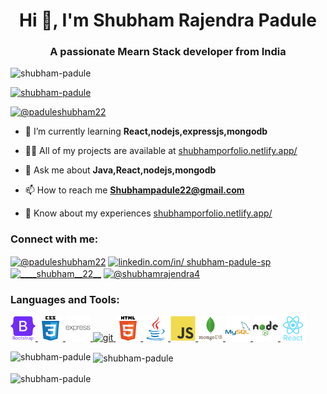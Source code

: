 <h1 align="center">Hi 👋, I'm Shubham Rajendra Padule</h1>
<h3 align="center">A passionate Mearn Stack developer from India</h3>

<p align="left"> <img src="https://komarev.com/ghpvc/?username=shubham-padule&label=Profile%20views&color=0e75b6&style=flat" alt="shubham-padule" /> </p>

<p align="left"> <a href="https://github.com/ryo-ma/github-profile-trophy"><img src="https://github-profile-trophy.vercel.app/?username=shubham-padule" alt="shubham-padule" /></a> </p>

<p align="left"> <a href="https://twitter.com/@paduleshubham22" target="blank"><img src="https://img.shields.io/twitter/follow/@paduleshubham22?logo=twitter&style=for-the-badge" alt="@paduleshubham22" /></a> </p>

- 🌱 I’m currently learning **React,nodejs,expressjs,mongodb**

- 👨‍💻 All of my projects are available at [shubhamporfolio.netlify.app/](shubhamporfolio.netlify.app/)

- 💬 Ask me about **Java,React,nodejs,mongodb**

- 📫 How to reach me **Shubhampadule22@gmail.com**

- 📄 Know about my experiences [shubhamporfolio.netlify.app/](shubhamporfolio.netlify.app/)

<h3 align="left">Connect with me:</h3>
<p align="left">
<a href="https://twitter.com/@paduleshubham22" target="blank"><img align="center" src="https://raw.githubusercontent.com/rahuldkjain/github-profile-readme-generator/master/src/images/icons/Social/twitter.svg" alt="@paduleshubham22" height="30" width="40" /></a>
<a href="https://linkedin.com/in/linkedin.com/in/ shubham-padule-sp" target="blank"><img align="center" src="https://raw.githubusercontent.com/rahuldkjain/github-profile-readme-generator/master/src/images/icons/Social/linked-in-alt.svg" alt="linkedin.com/in/ shubham-padule-sp" height="30" width="40" /></a>
<a href="https://instagram.com/____shubham__22__" target="blank"><img align="center" src="https://raw.githubusercontent.com/rahuldkjain/github-profile-readme-generator/master/src/images/icons/Social/instagram.svg" alt="____shubham__22__" height="30" width="40" /></a>
<a href="https://www.hackerrank.com/@shubhamrajendra4" target="blank"><img align="center" src="https://raw.githubusercontent.com/rahuldkjain/github-profile-readme-generator/master/src/images/icons/Social/hackerrank.svg" alt="@shubhamrajendra4" height="30" width="40" /></a>
</p>

<h3 align="left">Languages and Tools:</h3>
<p align="left"> <a href="https://getbootstrap.com" target="_blank" rel="noreferrer"> <img src="https://raw.githubusercontent.com/devicons/devicon/master/icons/bootstrap/bootstrap-plain-wordmark.svg" alt="bootstrap" width="40" height="40"/> </a> <a href="https://www.w3schools.com/css/" target="_blank" rel="noreferrer"> <img src="https://raw.githubusercontent.com/devicons/devicon/master/icons/css3/css3-original-wordmark.svg" alt="css3" width="40" height="40"/> </a> <a href="https://expressjs.com" target="_blank" rel="noreferrer"> <img src="https://raw.githubusercontent.com/devicons/devicon/master/icons/express/express-original-wordmark.svg" alt="express" width="40" height="40"/> </a> <a href="https://git-scm.com/" target="_blank" rel="noreferrer"> <img src="https://www.vectorlogo.zone/logos/git-scm/git-scm-icon.svg" alt="git" width="40" height="40"/> </a> <a href="https://www.w3.org/html/" target="_blank" rel="noreferrer"> <img src="https://raw.githubusercontent.com/devicons/devicon/master/icons/html5/html5-original-wordmark.svg" alt="html5" width="40" height="40"/> </a> <a href="https://www.java.com" target="_blank" rel="noreferrer"> <img src="https://raw.githubusercontent.com/devicons/devicon/master/icons/java/java-original.svg" alt="java" width="40" height="40"/> </a> <a href="https://developer.mozilla.org/en-US/docs/Web/JavaScript" target="_blank" rel="noreferrer"> <img src="https://raw.githubusercontent.com/devicons/devicon/master/icons/javascript/javascript-original.svg" alt="javascript" width="40" height="40"/> </a> <a href="https://www.mongodb.com/" target="_blank" rel="noreferrer"> <img src="https://raw.githubusercontent.com/devicons/devicon/master/icons/mongodb/mongodb-original-wordmark.svg" alt="mongodb" width="40" height="40"/> </a> <a href="https://www.mysql.com/" target="_blank" rel="noreferrer"> <img src="https://raw.githubusercontent.com/devicons/devicon/master/icons/mysql/mysql-original-wordmark.svg" alt="mysql" width="40" height="40"/> </a> <a href="https://nodejs.org" target="_blank" rel="noreferrer"> <img src="https://raw.githubusercontent.com/devicons/devicon/master/icons/nodejs/nodejs-original-wordmark.svg" alt="nodejs" width="40" height="40"/> </a> <a href="https://reactjs.org/" target="_blank" rel="noreferrer"> <img src="https://raw.githubusercontent.com/devicons/devicon/master/icons/react/react-original-wordmark.svg" alt="react" width="40" height="40"/> </a> </p>

<p><img align="left" src="https://github-readme-stats.vercel.app/api/top-langs?username=shubham-padule&show_icons=true&locale=en&layout=compact" alt="shubham-padule" /></p>

<p>&nbsp;<img align="center" src="https://github-readme-stats.vercel.app/api?username=shubham-padule&show_icons=true&locale=en" alt="shubham-padule" /></p>

<p><img align="center" src="https://github-readme-streak-stats.herokuapp.com/?user=shubham-padule&" alt="shubham-padule" /></p>
